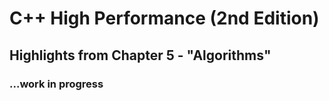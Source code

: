# C++ High Performance (2nd Edition)

## Highlights from Chapter 5 - "Algorithms"

### ...work in progress
